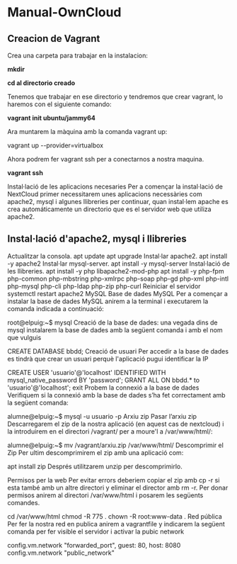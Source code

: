 # Manual-OwnCloud

## Creacion de Vagrant

Crea una carpeta para trabajar en la instalacion:

**mkdir**

**cd al directorio creado**

Tenemos que trabajar en ese directorio y tendremos que crear vagrant, lo haremos con el siguiente comando:

**vagrant init ubuntu/jammy64**

Ara muntarem la màquina amb la comanda vagrant up:

vagrant up --provider=virtualbox

Ahora podrem fer vagrant ssh per a conectarnos a nostra maquina.

**vagrant ssh**

Instal·lació de les aplicacions necesaries
Per a començar la instal·lació de NextCloud primer necessitarem unes aplicacions necessàries com apache2, mysql i algunes llibreries per continuar, quan instal·lem apache es crea automáticamente un directorio que es el servidor web que utiliza apache2.

## Instal·lació d'apache2, mysql i llibreries

Actualitzar la consola.
apt update
apt upgrade
Instal·lar apache2.
apt install -y apache2
Instal·lar mysql-server.
apt install -y mysql-server
Instal·lació de les llibreries.
apt install -y php libapache2-mod-php
apt install -y php-fpm php-common php-mbstring php-xmlrpc php-soap php-gd php-xml php-intl php-mysql php-cli php-ldap php-zip php-curl
Reiniciar el servidor
systemctl restart apache2
MySQL
Base de dades MySQL
Per a començar a instalar la base de dades MySQL anirem a la terminal i executarem la comanda indicada a continuació:

root@elpuig:~$ mysql
Creació de la base de dades:
una vegada dins de mysql instalarem la base de dades amb la següent comanda i amb el nom que vulguis

CREATE DATABASE bbdd;
Creació de usuari
Per accedir a la base de dades es tindrà que crear un usuari perquè l'aplicació pugui identificar la IP

CREATE USER 'usuario'@'localhost' IDENTIFIED WITH mysql_native_password BY 'password';
GRANT ALL ON bbdd.* to 'usuario'@'localhost';
exit
Probem la connexió a la base de dades
Verifiquem si la connexió amb la base de dades s’ha fet correctament amb la següent comanda:

alumne@elpuig:~$ mysql -u usuario -p
Arxiu zip
Pasar l’arxiu zip
Descarregarem el zip de la nostra aplicació (en aquest cas de nextcloud) i la introduirem en el directori /vagrant/ per a moure'l a /var/www/html/:

alumne@elpuig:~$ mv /vagrant/arxiu.zip /var/www/html/
Descomprimir el Zip
Per ultim descomprimirem el zip amb una aplicació com:

apt install zip
Després utilitzarem unzip per descomprimirlo.

Permisos per la web
Per evitar errors deberiem copiar el zip amb cp -r si esta també amb un altre directori y eliminar el director amb rm -r. Per donar permisos anirem al directori /var/www/html i posarem les següents comandes.

cd /var/www/html
chmod -R 775 .
chown -R root:www-data .
Red pública
Per fer la nostra red en publica anirem a vagrantfile y indicarem la següent comanda per fer visible el servidor i activar la pubic network

config.vm.network "forwarded_port", guest: 80, host: 8080
config.vm.network "public_network"
